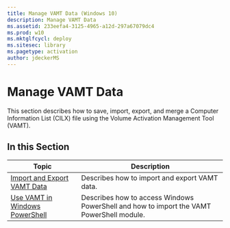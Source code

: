 ```yaml
---
title: Manage VAMT Data (Windows 10)
description: Manage VAMT Data
ms.assetid: 233eefa4-3125-4965-a12d-297a67079dc4
ms.prod: w10
ms.mktglfcycl: deploy
ms.sitesec: library
ms.pagetype: activation
author: jdeckerMS
---
```


# Manage VAMT Data

This section describes how to save, import, export, and merge a Computer Information List (CILX) file using the Volume Activation Management Tool (VAMT).

## In this Section
|Topic |Description |
|------|------------|
|[Import and Export VAMT Data](import-export-vamt-data.md) |Describes how to import and export VAMT data. |
|[Use VAMT in Windows PowerShell](use-vamt-in-windows-powershell.md) |Describes how to access Windows PowerShell and how to import the VAMT PowerShell module. |
